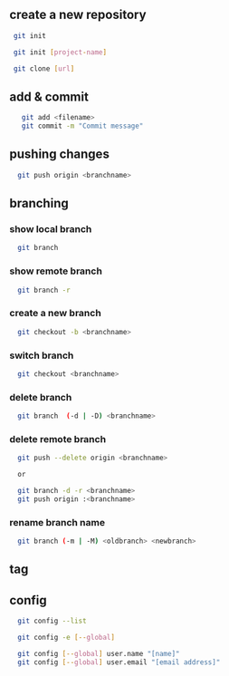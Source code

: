## create a new repository
 ```bash
  git init

  git init [project-name]

  git clone [url]
 ```

## add & commit
```bash
   git add <filename>
   git commit -m "Commit message"
```

## pushing changes
```bash
  git push origin <branchname>
```

## branching

### show local branch
```bash
  git branch
```

### show remote branch
```bash
  git branch -r
```

### create a new branch
```bash
  git checkout -b <branchname>
```

### switch branch
```bash
  git checkout <branchname>
```

### delete branch
```bash
  git branch  (-d | -D) <branchname>
```

### delete remote branch
```bash
  git push --delete origin <branchname>

  or

  git branch -d -r <branchname>
  git push origin :<branchname>
```

### rename branch name
```bash
  git branch (-m | -M) <oldbranch> <newbranch>
```

## tag

## config
```bash
  git config --list

  git config -e [--global]

  git config [--global] user.name "[name]"
  git config [--global] user.email "[email address]"
```
